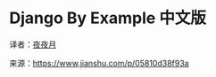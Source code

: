 # Django By Example 中文版

译者：[夜夜月](https://www.jianshu.com/u/390b6edb26a8)

来源：<https://www.jianshu.com/p/05810d38f93a>